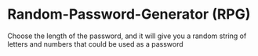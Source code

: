 # Random-Password-Generator (RPG)
Choose the length of the password, and it will give you a random string of letters and numbers that could be used as a password
